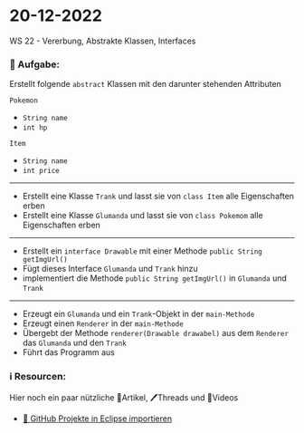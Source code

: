 # 20-12-2022
WS 22 - Vererbung, Abstrakte Klassen, Interfaces

### 📝 Aufgabe:

Erstellt folgende ```abstract``` Klassen mit den darunter stehenden Attributen

```Pokemon```
  - ```String name```
  - ```int hp```

```Item```
 - ```String name```
 - ```int price```
 
 ------------------
 
- Erstellt eine Klasse  ```Trank``` und lasst sie von ```class Item``` alle Eigenschaften erben 
- Erstellt eine Klasse  ```Glumanda``` und lasst sie von ```class Pokemom``` alle Eigenschaften erben

 ----------------
 
- Erstellt ein ```interface Drawable``` mit einer Methode ```public String getImgUrl()```
- Fügt dieses Interface ```Glumanda``` und ```Trank``` hinzu
- implementiert die Methode ```public String getImgUrl()``` in ```Glumanda``` und ```Trank```

 
 ---------------
 
 - Erzeugt ein ```Glumanda``` und ein ```Trank```-Objekt in der ```main-Methode```
 - Erzeugt einen ```Renderer``` in der ```main-Methode```
 - Übergebt der Methode ```renderer(Drawable drawabel)``` aus dem ```Renderer``` das ```Glumanda``` und den ```Trank```
 - Führt das Programm aus


  ### ℹ️ Resourcen:
Hier noch ein paar nützliche 📃Artikel, 🖊️Threads und 🎥Videos

- [ 🎥 GitHub Projekte in Eclipse importieren](https://drive.google.com/file/d/1IpwHADmwViEGQ7Pf4BgybUYpz7WBoMe5/view?usp=sharing)
